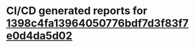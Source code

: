 # CI/CD generated reports for [1398c4fa13964050776bdf7d3f83f7e0d4da5d02](https://github.com/hydephp/develop/commit/1398c4fa13964050776bdf7d3f83f7e0d4da5d02)
